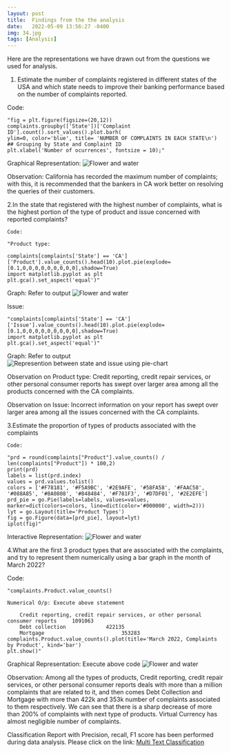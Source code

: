 ```yaml
---
layout: post
title:  Findings from the the analysis
date:   2022-05-09 13:56:27 -0400
img: 34.jpg
tags: [Analysis]
---
```


Here are the representations we have drawn out from the questions we used for analysis.

1.	Estimate the number of complaints registered in different states of the USA and which state needs to improve their banking performance based on the number of complaints reported.

Code:

    "fig = plt.figure(figsize=(20,12))
    complaints.groupby(['State'])['Complaint ID'].count().sort_values().plot.barh(
    ylim=0, color='blue', title= 'NUMBER OF COMPLAINTS IN EACH STATE\n') ## Grouping by State and Complaint ID
    plt.xlabel('Number of ocurrences', fontsize = 10);"

Graphical Representation: ![Flower and water]({{site.baseurl}}/images/pages/1.png)

Observation: California has recorded the maximum number of complaints; with this, it is recommended that the bankers in CA work better on resolving the queries of their customers.


2.In the state that registered with the highest number of complaints, what is the highest portion of the type of product and issue concerned with reported complaints?

    Code: 

    "Product type:

    complaints[complaints['State'] == 'CA']['Product'].value_counts().head(10).plot.pie(explode=[0.1,0,0,0,0,0,0,0,0,0],shadow=True)
    import matplotlib.pyplot as plt
    plt.gca().set_aspect('equal')"

Graph: Refer to output ![Flower and water]({{site.baseurl}}/images/pages/23.png)

Issue:
    
    "complaints[complaints['State'] == 'CA']['Issue'].value_counts().head(10).plot.pie(explode=[0.1,0,0,0,0,0,0,0,0,0],shadow=True)
    import matplotlib.pyplot as plt
    plt.gca().set_aspect('equal')"

Graph: Refer to output ![Represention between state and issue using pie-chart]({{site.baseurl}}/images/pages/24.png)

Observation on Product type: Credit reporting, credit repair services, or other personal consumer reports has swept over larger area among all the products concerned with the CA complaints.

Observation on Issue: Incorrect information on your report has swept over larger area among all the issues concerned with the CA complaints.

3.Estimate the proportion of types of products associated with the complaints 

    Code: 

    "prd = round(complaints["Product"].value_counts() / len(complaints["Product"]) * 100,2)
    print(prd)
    labels = list(prd.index)
    values = prd.values.tolist()
    colors = ['#F78181', '#F5A9BC', '#2E9AFE', '#58FA58', '#FAAC58', '#088A85', '#8A0808', '#848484', '#F781F3', '#D7DF01', '#2E2EFE']
    prd_pie = go.Pie(labels=labels, values=values, marker=dict(colors=colors, line=dict(color='#000000', width=2)))
    lyt = go.Layout(title='Product Types')
    fig = go.Figure(data=[prd_pie], layout=lyt)
    iplot(fig)"

Interactive Representation: 
![Flower and water]({{site.baseurl}}/images/pages/25.jpeg)

4.What are the first 3 product types that are associated with the complaints, and try to represent them numerically using a bar graph in the month of March 2022?

Code: 

    "complaints.Product.value_counts()

    Numerical O/p: Execute above statement

        Credit reporting, credit repair services, or other personal consumer reports     1091063
        Debt collection             422135
        Mortgage                         353283
    complaints.Product.value_counts().plot(title='March 2022, Complaints by Product', kind='bar')
    plt.show()"

Graphical Representation: Execute above code
![Flower and water]({{site.baseurl}}/images/pages/27.png)

Observation: Among all the types of products, Credit reporting, credit repair services, or other personal consumer reports deals with more than a million complaints that are related to it, and then comes Debt Collection and Mortgage with more than 422k and 353k number of complaints associated to them respectively. We can see that there is a sharp decrease of more than 200% of complaints with next type of products. Virtual Currency has almost negligible number of complaints.


Classification Report with Precision, recall, F1 score has been performed during data analysis.
Please click on the link: <a href="https://github.com/vrgarlapati/Garlapati_AIT580/blob/main/docs/Final%20Project%20python/Multi-class%20text%20classification.ipynb">Multi Text Classification</a>

